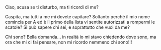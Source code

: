 Ciao, scusa se ti disturbo, ma ti ricordi di me?

Caspita, ma tutti a me mi dovete capitare? Soltanto perché il mio nome comincia per A ed è il primo della lista vi sentite autorizzati a rompermi le scatole?
Si può sapere chi sei, e soprattutto che vuoi da me?

Chi sono? Bella domanda... in realtà io mi stavo chiedendo dove sono, ma ora che mi ci fai pensare, non mi ricordo nemmeno chi sono!!!